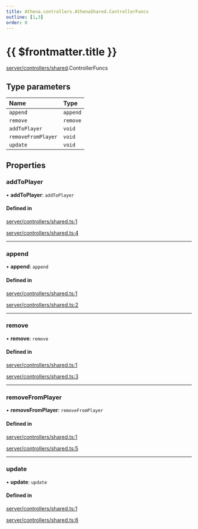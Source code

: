 ```yaml
---
title: Athena.controllers.AthenaShared.ControllerFuncs
outline: [1,3]
order: 0
---
```


# {{ $frontmatter.title }}


[server/controllers/shared](../modules/server_controllers_shared.md).ControllerFuncs

## Type parameters

| Name | Type |
| :------ | :------ |
| `append` | `append` |
| `remove` | `remove` |
| `addToPlayer` | `void` |
| `removeFromPlayer` | `void` |
| `update` | `void` |

## Properties

### addToPlayer

• **addToPlayer**: `addToPlayer`

#### Defined in

[server/controllers/shared.ts:1](https://github.com/Stuyk/altv-athena/blob/41bbc82/src/core/server/controllers/shared.ts#L1)

[server/controllers/shared.ts:4](https://github.com/Stuyk/altv-athena/blob/41bbc82/src/core/server/controllers/shared.ts#L4)

___

### append

• **append**: `append`

#### Defined in

[server/controllers/shared.ts:1](https://github.com/Stuyk/altv-athena/blob/41bbc82/src/core/server/controllers/shared.ts#L1)

[server/controllers/shared.ts:2](https://github.com/Stuyk/altv-athena/blob/41bbc82/src/core/server/controllers/shared.ts#L2)

___

### remove

• **remove**: `remove`

#### Defined in

[server/controllers/shared.ts:1](https://github.com/Stuyk/altv-athena/blob/41bbc82/src/core/server/controllers/shared.ts#L1)

[server/controllers/shared.ts:3](https://github.com/Stuyk/altv-athena/blob/41bbc82/src/core/server/controllers/shared.ts#L3)

___

### removeFromPlayer

• **removeFromPlayer**: `removeFromPlayer`

#### Defined in

[server/controllers/shared.ts:1](https://github.com/Stuyk/altv-athena/blob/41bbc82/src/core/server/controllers/shared.ts#L1)

[server/controllers/shared.ts:5](https://github.com/Stuyk/altv-athena/blob/41bbc82/src/core/server/controllers/shared.ts#L5)

___

### update

• **update**: `update`

#### Defined in

[server/controllers/shared.ts:1](https://github.com/Stuyk/altv-athena/blob/41bbc82/src/core/server/controllers/shared.ts#L1)

[server/controllers/shared.ts:6](https://github.com/Stuyk/altv-athena/blob/41bbc82/src/core/server/controllers/shared.ts#L6)
